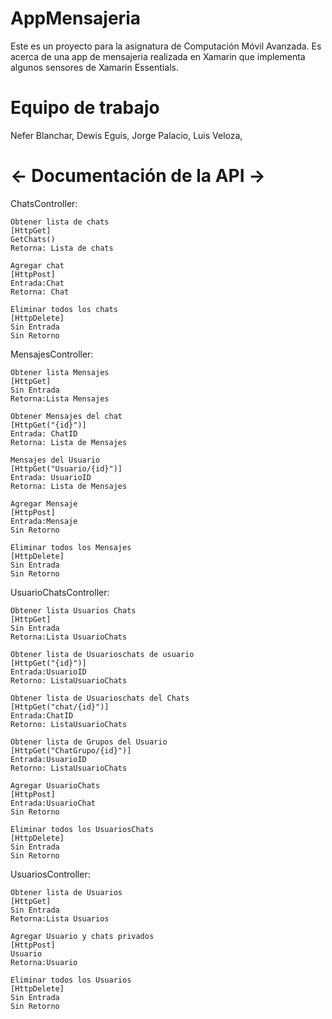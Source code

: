 # AppMensajeria
Este es un proyecto para la asignatura de Computación Móvil Avanzada. Es acerca de una app de mensajeria realizada en Xamarin que implementa algunos sensores de Xamarin Essentials.

# Equipo de trabajo
Nefer Blanchar,
Dewis Eguis,
Jorge Palacio,
Luis Veloza,

# <- Documentación de la API ->
ChatsController:

	Obtener lista de chats
	[HttpGet]
	GetChats()
	Retorna: Lista de chats

	Agregar chat
	[HttpPost]
	Entrada:Chat
	Retorna: Chat

	Eliminar todos los chats
	[HttpDelete]
	Sin Entrada
	Sin Retorno

MensajesController:

	Obtener lista Mensajes
	[HttpGet]
	Sin Entrada
	Retorna:Lista Mensajes

	Obtener Mensajes del chat
	[HttpGet("{id}")]
	Entrada: ChatID
	Retorna: Lista de Mensajes

	Mensajes del Usuario
	[HttpGet("Usuario/{id}")]
	Entrada: UsuarioID
	Retorna: Lista de Mensajes

	Agregar Mensaje
	[HttpPost]
	Entrada:Mensaje
	Sin Retorno

	Eliminar todos los Mensajes
	[HttpDelete]
	Sin Entrada
	Sin Retorno

UsuarioChatsController:
	
	Obtener lista Usuarios Chats
	[HttpGet]
	Sin Entrada
	Retorna:Lista UsuarioChats

	Obtener lista de Usuarioschats de usuario
	[HttpGet("{id}")]
	Entrada:UsuarioID
	Retorno: ListaUsuarioChats

	Obtener lista de Usuarioschats del Chats
	[HttpGet("chat/{id}")]
	Entrada:ChatID
	Retorno: ListaUsuarioChats
	
	Obtener lista de Grupos del Usuario
	[HttpGet("ChatGrupo/{id}")]
	Entrada:UsuarioID
	Retorno: ListaUsuarioChats

	Agregar UsuarioChats
	[HttpPost]
	Entrada:UsuarioChat
	Sin Retorno
	
	Eliminar todos los UsuariosChats
	[HttpDelete]
	Sin Entrada
	Sin Retorno
	
UsuariosController:

	Obtener lista de Usuarios
	[HttpGet]
	Sin Entrada
	Retorna:Lista Usuarios

	Agregar Usuario y chats privados
	[HttpPost]
	Usuario
	Retorna:Usuario

	Eliminar todos los Usuarios
	[HttpDelete]
	Sin Entrada
	Sin Retorno
